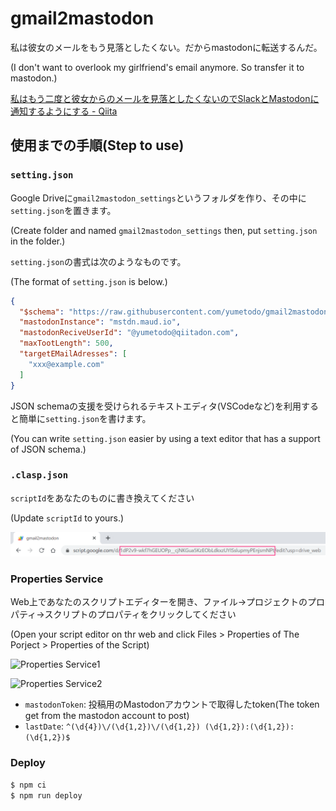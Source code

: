 # gmail2mastodon

私は彼女のメールをもう見落としたくない。だからmastodonに転送するんだ。

(I don't want to overlook my girlfriend's email anymore. So transfer it to mastodon.)

[私はもう二度と彼女からのメールを見落としたくないのでSlackとMastodonに通知するようにする - Qiita](https://qiita.com/yumetodo/items/78acd1ed63b1f90fe738)

## 使用までの手順(Step to use)

### `setting.json`

Google Driveに`gmail2mastodon_settings`というフォルダを作り、その中に`setting.json`を置きます。

(Create folder and named `gmail2mastodon_settings` then, put `setting.json` in the folder.)

`setting.json`の書式は次のようなものです。

(The format of `setting.json` is below.)

```json
{
  "$schema": "https://raw.githubusercontent.com/yumetodo/gmail2mastodon/master/scheme.json",
  "mastodonInstance": "mstdn.maud.io",
  "mastodonReciveUserId": "@yumetodo@qiitadon.com",
  "maxTootLength": 500,
  "targetEMailAdresses": [
    "xxx@example.com"
  ]
}
```

JSON schemaの支援を受けられるテキストエディタ(VSCodeなど)を利用すると簡単に`setting.json`を書けます。

(You can write `setting.json` easier by using a text editor that has a support of JSON schema.)

### `.clasp.json`

`scriptId`をあなたのものに書き換えてください

(Update `scriptId` to yours.)

![script id](img/script_id.png)

### Properties Service

Web上であなたのスクリプトエディターを開き、ファイル→プロジェクトのプロパティ→スクリプトのプロパティをクリックしてください

(Open your script editor on thr web and click Files > Properties of The Porject > Properties of the Script)

![Properties Service1](https://qiita-user-contents.imgix.net/https%3A%2F%2Fqiita-image-store.s3.ap-northeast-1.amazonaws.com%2F0%2F94177%2Fc06c0e07-c2dc-b912-3588-ce2b128a5b71.png?ixlib=rb-1.2.2&auto=format&gif-q=60&q=75&w=1400&fit=max&s=45fa49b0a0719546319ee2906342d989)

![Properties Service2](https://qiita-user-contents.imgix.net/https%3A%2F%2Fqiita-image-store.s3.ap-northeast-1.amazonaws.com%2F0%2F94177%2F54f0a3fd-c7eb-9fc1-4885-e8d65b55562e.png?ixlib=rb-1.2.2&auto=format&gif-q=60&q=75&w=1400&fit=max&s=2481690ac14d61fc0aac847428aa257c)

- `mastodonToken`: 投稿用のMastodonアカウントで取得したtoken(The token get from the mastodon account to post)
- `lastDate`: `^(\d{4})\/(\d{1,2})\/(\d{1,2}) (\d{1,2}):(\d{1,2}):(\d{1,2})$`

### Deploy

```bash
$ npm ci
$ npm run deploy
```
